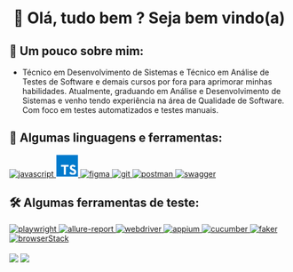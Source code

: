 <h1 align="center">
👋 Olá, tudo bem ? 
    Seja bem vindo(a) 
</h1>

##  👨 Um pouco sobre mim:
* Técnico em Desenvolvimento de Sistemas e Técnico em Análise de Testes de Software e demais cursos por fora para aprimorar minhas habilidades. Atualmente, graduando em Análise e Desenvolvimento de Sistemas e venho tendo experiência na área de Qualidade de Software. Com foco em testes automatizados e testes manuais.

##  🚀 Algumas linguagens e ferramentas:
<a href="" rel="nofollow">
<img alt="javascript" height="40" width="40" src="https://img.shields.io/badge/JavaScript-F7DF1E?style=for-the-badge&logo=javascript&logoColor=black">
</a>
<a href="https://www.typescriptlang.org" rel="nofollow">
<img alt="typescript" height="40" width="40" src="https://raw.githubusercontent.com/devicons/devicon/master/icons/typescript/typescript-plain.svg">
</a>
<a href="https://www.figma.com/files/recent?fuid=1019770625343230844"  rel="nofollow">
<img alt="figma" height="40" width="40" src="https://www.vectorlogo.zone/logos/figma/figma-icon.svg">
</a>
 <a href="https://git-scm.com/" rel="nofollow">
<img alt="git" height="40" width="40" src="https://bastter-storage.b-cdn.net/outros/b691b724-2a8e-4f45-b632-ffaa4439c404.png">
</a>
<a href="https://www.postman.com/" rel="nofollow">
<img alt="postman" height="40" width="40" src="https://whatthelogo.com/storage/logos/postman-271799.png">
</a>
<a href="https://swagger.io/" rel="nofollow">
<img alt="swagger" height="40" width="40" src="https://static-00.iconduck.com/assets.00/swagger-icon-1024x1024-09037v1r.png">
</a> 

## 🛠️ Algumas ferramentas de teste:
<a href="https://playwright.dev/" rel="nofollow">
<img alt="playwright" height="45" width="40" src="https://playwright.dev/img/playwright-logo.svg"
</a>
<a href="https://allurereport.org/docs/gettingstarted-installation/" rel="nofollow">
<img alt="allure-report" height="45" width="40" src="https://avatars.githubusercontent.com/u/5879127?s=280&v=4">
</a>
 <a href="https://webdriver.io/" rel="nofollow">
<img alt="webdriver" height="40" width="40" src="https://miro.medium.com/v2/resize:fit:334/0*BdK8C9uSVhgPf8he.png">
</a>
 <a href="https://appium.io/docs/en/2.4/" rel="nofollow">
<img alt="appium" height="40" width="65" src="https://cdn.worldvectorlogo.com/logos/appium.svg">
</a>
 <a href="https://cucumber.io/" rel="nofollow">
<img alt="cucumber" height="40" width="35" src="https://cucumber.io/img/logo.svg">
</a>
 <a href="https://fakerjs.dev/guide/" rel="nofollow">
<img alt="faker" height="40" width="40" src="https://fakerjs.dev/logo.svg">
</a>
  <a href="https://www.browserstack.com/" rel="nofollow">
<img alt="browserStack" height="40" width="40" src="https://cdn.worldvectorlogo.com/logos/browserstack.svg">
</a>
<br>
<br>
<div class="">
<a>
  <img height=200 align="center" src="https://github-readme-stats.vercel.app/api?username=Hrqlv&theme=vue-dark"/>
 <img height=270  align="center" src="https://github-readme-stats.vercel.app/api/top-langs/?username=Hrqlv&theme=vue-dark"/>
</a>
</div>
